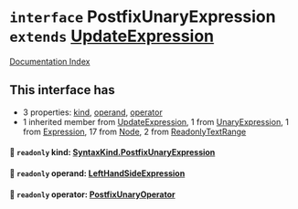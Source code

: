 # `interface` PostfixUnaryExpression `extends` [UpdateExpression](../interface.UpdateExpression/README.md)

[Documentation Index](../README.md)

## This interface has

- 3 properties:
[kind](#-readonly-kind-syntaxkindpostfixunaryexpression),
[operand](#-readonly-operand-lefthandsideexpression),
[operator](#-readonly-operator-postfixunaryoperator)
- 1 inherited member from [UpdateExpression](../interface.UpdateExpression/README.md), 1 from [UnaryExpression](../interface.UnaryExpression/README.md), 1 from [Expression](../interface.Expression/README.md), 17 from [Node](../interface.Node/README.md), 2 from [ReadonlyTextRange](../interface.ReadonlyTextRange/README.md)


#### 📄 `readonly` kind: [SyntaxKind.PostfixUnaryExpression](../enum.SyntaxKind/README.md#postfixunaryexpression--225)



#### 📄 `readonly` operand: [LeftHandSideExpression](../interface.LeftHandSideExpression/README.md)



#### 📄 `readonly` operator: [PostfixUnaryOperator](../type.PostfixUnaryOperator/README.md)



